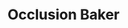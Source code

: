 ---
title: Occlusion Baker
name: otb
description: TODO
image-preview: placeholder.png
image-full: placeholder.png
live-preview: false
platforms: windows,linux,macosx
priority: 20
layout: project
---